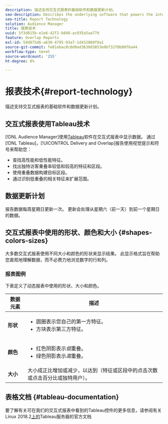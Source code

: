 ```yaml
---
description: 描述支持交互式报表的基础软件和数据更新计划。
seo-description: Describes the underlying software that powers the interactive reports and the data update schedule.
seo-title: Report Technology
solution: Audience Manager
title: 报表技术
uuid: 5f3d815b-e1e6-42f2-b848-ac035a5aa77d
feature: Overlap Reports
exl-id: 59d875d6-a630-4795-93a7-1d432860f0a1
source-git-commit: fe01ebac8c0d0ad3630d3853e0bf32f0b00f6a44
workflow-type: tm+mt
source-wordcount: '255'
ht-degree: 0%

---
```


# 报表技术{#report-technology}

描述支持交互式报表的基础软件和数据更新计划。

<!-- 

c_report_technology.xml

 -->

## 交互式报表使用Tableau技术

[!DNL Audience Manager]使用[Tableau](https://www.tableausoftware.com/)软件在交互式报表中显示数据。 通过[!DNL Tableau]，[!UICONTROL Delivery and Overlap]报告使用视觉提示和符号来帮助您：

* 查找高性能和低性能特征。
* 找出独特访客重叠率较低和较高的特征和区段。
* 使用重叠数据构建目标区段。
* 通过识别低重叠的相关特征来扩展范围。

## 数据更新计划

报告数据每周星期日更新一次。 更新会处理从星期六（前一天）到前一个星期日的数据。

## 交互式报表中使用的形状、颜色和大小 {#shapes-colors-sizes}

大多数交互式报表使用不同大小和颜色的形状来显示结果。 此显示格式旨在帮助您直观地理解数据，而不必费力地浏览数字的行和列。

<!-- 

r_legend.xml

 -->

### 报表图例

下表定义了动态报表中使用的形状、大小和颜色。

<table id="table_EC180A96E3784FC6B81FCFB546C4A3FA"> 
 <thead> 
  <tr> 
   <th colname="col1" class="entry"> 数据元素 </th> 
   <th colname="col2" class="entry"> 描述 </th> 
  </tr> 
 </thead>
 <tbody> 
  <tr> 
   <td colname="col1"> <b>形状</b> </td> 
   <td colname="col2"> 
    <ul id="ul_076773ABD0BB4CE6834ACFA8B3D6AC2E"> 
     <li id="li_BBAB37A6EC1549B48C0E4D3BFAF7062C">圆圈表示您自己的第一方特征。 </li> 
     <li id="li_371331AE984A4A999CE0596EA13987E0">方块表示第三方特征。 </li> 
    </ul> </td> 
  </tr> 
  <tr> 
   <td colname="col1"> <b>颜色</b> </td> 
   <td colname="col2"> 
    <ul id="ul_F5D243297F0C4E5A8EDCBD28A548869E"> 
     <li id="li_332EB873A35440E6BB6093E36A0FAC3D">红色阴影表示<i>低</i>重叠。 </li> 
     <li id="li_29DFDB1218DF4069B5DCFF841D48EF56">绿色阴影表示<i>高</i>重叠。 </li> 
    </ul> </td> 
  </tr> 
  <tr> 
   <td colname="col1"> <b>大小</b> </td> 
   <td colname="col2"> 大小成正比增加或减少，以达到（特征或区段中的点击次数或点击百分比或独特用户）。 </td> 
  </tr> 
 </tbody> 
</table>

## 表格文档 {#tableau-documentation}

要了解有关可在我们的交互式报表中看到的Tableau控件的更多信息，请参阅有关Linux 2018.2[上的](https://help.tableau.com/v2018.2/server-linux/en-us/get_started_server.htm)Tableau服务器的官方文档
